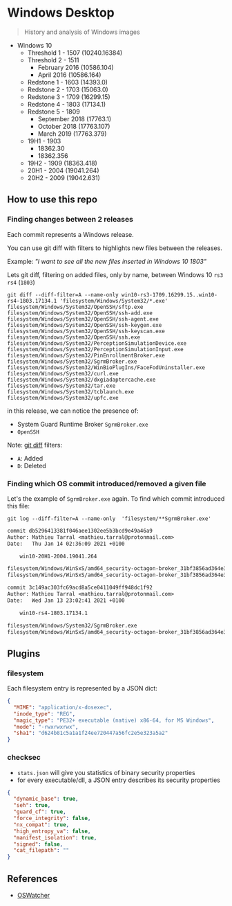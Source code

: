 # Windows Desktop

> History and analysis of Windows images

- Windows 10
    - Threshold 1 - 1507 (10240.16384)
    - Threshold 2 - 1511
        - February 2016 (10586.104)
        - April 2016 (10586.164)
    - Redstone 1 - 1603 (14393.0)
    - Redstone 2 - 1703 (15063.0)
    - Redstone 3 - 1709 (16299.15)
    - Redstone 4 - 1803 (17134.1)
    - Redstone 5 - 1809
        - September 2018 (17763.1)
        - October 2018 (17763.107)
        - March 2019 (17763.379)
    - 19H1 - 1903
        - 18362.30
        - 18362.356
    - 19H2 - 1909 (18363.418)
    - 20H1 - 2004 (19041.264)
    - 20H2 - 2009 (19042.631)

## How to use this repo

### Finding changes between 2 releases

Each commit represents a Windows release.

You can use git diff with filters to highlights new files between the releases.

Example: _"I want to see all the new files inserted in Windows 10 1803"_

Lets git diff, filtering on added files, only by name, between Windows 10 `rs3` `rs4` (`1803`)

~~~
git diff --diff-filter=A --name-only win10-rs3-1709.16299.15..win10-rs4-1803.17134.1 'filesystem/Windows/System32/*.exe'
filesystem/Windows/System32/OpenSSH/sftp.exe
filesystem/Windows/System32/OpenSSH/ssh-add.exe
filesystem/Windows/System32/OpenSSH/ssh-agent.exe
filesystem/Windows/System32/OpenSSH/ssh-keygen.exe
filesystem/Windows/System32/OpenSSH/ssh-keyscan.exe
filesystem/Windows/System32/OpenSSH/ssh.exe
filesystem/Windows/System32/PerceptionSimulationDevice.exe
filesystem/Windows/System32/PerceptionSimulationInput.exe
filesystem/Windows/System32/PinEnrollmentBroker.exe
filesystem/Windows/System32/SgrmBroker.exe
filesystem/Windows/System32/WinBioPlugIns/FaceFodUninstaller.exe
filesystem/Windows/System32/curl.exe
filesystem/Windows/System32/dxgiadaptercache.exe
filesystem/Windows/System32/tar.exe
filesystem/Windows/System32/tcblaunch.exe
filesystem/Windows/System32/upfc.exe
~~~

in this release, we can notice the presence of:
- System Guard Runtime Broker `SgrmBroker.exe`
- `OpenSSH`

Note: [git diff](https://git-scm.com/docs/git-diff) filters:
- `A`: Added
- `D`: Deleted

### Finding which OS commit introduced/removed a given file

Let's the example of `SgrmBroker.exe` again.
To find which commit introduced this file:

~~~
git log --diff-filter=A --name-only  'filesystem/**SgrmBroker.exe'
~~~

~~~diff
commit db5296413381f046aee1302ee5b3bcd9e49a46a9
Author: Mathieu Tarral <mathieu.tarral@protonmail.com>
Date:   Thu Jan 14 02:36:09 2021 +0100

    win10-20H1-2004.19041.264

filesystem/Windows/WinSxS/amd64_security-octagon-broker_31bf3856ad364e35_10.0.19041.84_none_51ae5c25baf813ff/f/SgrmBroker.exe
filesystem/Windows/WinSxS/amd64_security-octagon-broker_31bf3856ad364e35_10.0.19041.84_none_51ae5c25baf813ff/r/SgrmBroker.exe

commit 3c149ac303fc69acd8a5ce0411049ff948dc1f92
Author: Mathieu Tarral <mathieu.tarral@protonmail.com>
Date:   Wed Jan 13 23:02:41 2021 +0100

    win10-rs4-1803.17134.1

filesystem/Windows/System32/SgrmBroker.exe
filesystem/Windows/WinSxS/amd64_security-octagon-broker_31bf3856ad364e35_10.0.17134.1_none_3f8bcb44f6051037/SgrmBroker.exe
~~~

## Plugins

### filesystem

Each filesystem entry is represented by a JSON dict:

~~~JSON
{
  "MIME": "application/x-dosexec",
  "inode_type": "REG",
  "magic_type": "PE32+ executable (native) x86-64, for MS Windows",
  "mode": "-rwxrwxrwx",
  "sha1": "d624b81c5a1a1f24ee720447a56fc2e5e323a5a2"
}
~~~

### checksec

- `stats.json` will give you statistics of binary security properties
- for every executable/dll, a JSON entry describes its security properties

~~~JSON
{
  "dynamic_base": true,
  "seh": true,
  "guard_cf": true,
  "force_integrity": false,
  "nx_compat": true,
  "high_entropy_va": false,
  "manifest_isolation": true,
  "signed": false,
  "cat_filepath": ""
}
~~~

## References

- [OSWatcher](https://github.com/Wenzel/oswatcher)
